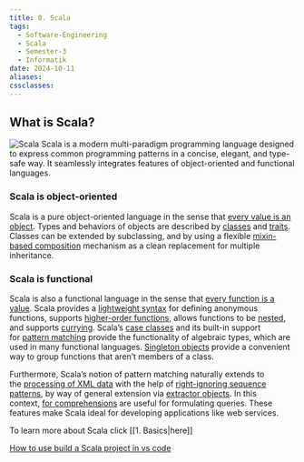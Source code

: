 ```yaml
---
title: 0. Scala
tags:
  - Software-Engineering
  - Scala
  - Semester-3
  - Informatik
date: 2024-10-11
aliases: 
cssclasses: 
---
```


## What is Scala?

![Scala](https://scalamacros.org/wp-content/uploads/2021/02/1_uIvRsp2QvkBG-FijXpl-QA-1.png)
Scala is a modern multi-paradigm programming language designed to express common programming patterns in a concise, elegant, and type-safe way. It seamlessly integrates features of object-oriented and functional languages.

### Scala is object-oriented
Scala is a pure object-oriented language in the sense that [every value is an object](https://docs.scala-lang.org/tour/unified-types.html). Types and behaviors of objects are described by [classes](https://docs.scala-lang.org/tour/classes.html) and [traits](https://docs.scala-lang.org/tour/traits.html). Classes can be extended by subclassing, and by using a flexible [mixin-based composition](https://docs.scala-lang.org/tour/mixin-class-composition.html) mechanism as a clean replacement for multiple inheritance.

### Scala is functional
Scala is also a functional language in the sense that [every function is a value](https://docs.scala-lang.org/tour/unified-types.html). Scala provides a [lightweight syntax](https://docs.scala-lang.org/tour/basics.html#functions) for defining anonymous functions, supports [higher-order functions](https://docs.scala-lang.org/tour/higher-order-functions.html), allows functions to be [nested](https://docs.scala-lang.org/tour/nested-functions.html), and supports [currying](https://docs.scala-lang.org/tour/multiple-parameter-lists.html). Scala’s [case classes](https://docs.scala-lang.org/tour/case-classes.html) and its built-in support for [pattern matching](https://docs.scala-lang.org/tour/pattern-matching.html) provide the functionality of algebraic types, which are used in many functional languages. [Singleton objects](https://docs.scala-lang.org/tour/singleton-objects.html) provide a convenient way to group functions that aren’t members of a class.

Furthermore, Scala’s notion of pattern matching naturally extends to the [processing of XML data](https://github.com/scala/scala-xml/wiki/XML-Processing) with the help of [right-ignoring sequence patterns](https://docs.scala-lang.org/tour/regular-expression-patterns.html), by way of general extension via [extractor objects](https://docs.scala-lang.org/tour/extractor-objects.html). In this context, [for comprehensions](https://docs.scala-lang.org/tour/for-comprehensions.html) are useful for formulating queries. These features make Scala ideal for developing applications like web services.

To learn more about Scala click [[1. Basics|here]]

[How to use build a Scala project in vs code](https://www.scala-sbt.org/1.x/docs/IDE.html)